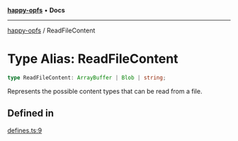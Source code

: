 [**happy-opfs**](../README.md) • **Docs**

***

[happy-opfs](../README.md) / ReadFileContent

# Type Alias: ReadFileContent

```ts
type ReadFileContent: ArrayBuffer | Blob | string;
```

Represents the possible content types that can be read from a file.

## Defined in

[defines.ts:9](https://github.com/JiangJie/happy-opfs/blob/d68792f9a5e7b6adf88f024f94912569e3fce9ab/src/fs/defines.ts#L9)
